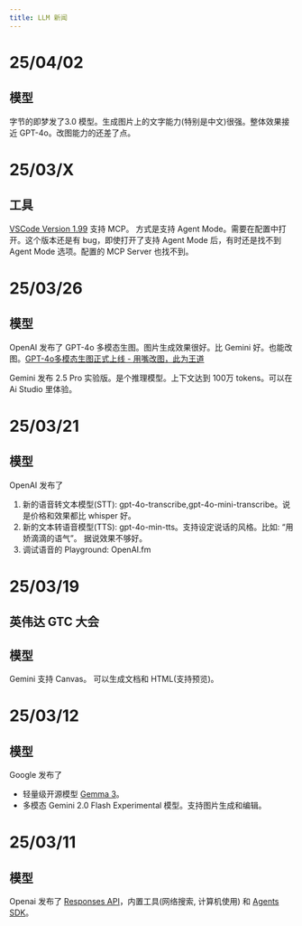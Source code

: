 ```yaml
---
title: LLM 新闻
---
```


# 25/04/02
## 模型
字节的即梦发了3.0 模型。生成图片上的文字能力(特别是中文)很强。整体效果接近 GPT-4o。改图能力的还差了点。

# 25/03/X
## 工具
[VSCode Version 1.99](https://code.visualstudio.com/updates/v1_99) 支持 MCP。 方式是支持 Agent Mode。需要在配置中打开。这个版本还是有 bug，即使打开了支持 Agent Mode 后，有时还是找不到 Agent Mode 选项。配置的 MCP Server 也找不到。

# 25/03/26
## 模型
OpenAI 发布了 GPT-4o 多模态生图。图片生成效果很好。比 Gemini 好。也能改图。[GPT-4o多模态生图正式上线 - 用嘴改图，此为王道](https://mp.weixin.qq.com/s/2axT0G1FL5MiCchMFseZWQ)

Gemini 发布 2.5 Pro 实验版。是个推理模型。上下文达到 100万 tokens。可以在 Ai Studio 里体验。

# 25/03/21
## 模型
OpenAI 发布了
1. 新的语音转文本模型(STT): gpt-4o-transcribe,gpt-4o-mini-transcribe。说是价格和效果都比  whisper 好。
2. 新的文本转语音模型(TTS): gpt-4o-min-tts。支持设定说话的风格。比如: “用娇滴滴的语气”。 据说效果不够好。
3. 调试语音的 Playground: OpenAI.fm

# 25/03/19
## 英伟达 GTC 大会

## 模型
Gemini 支持 Canvas。 可以生成文档和 HTML(支持预览)。

# 25/03/12
## 模型
Google 发布了
* 轻量级开源模型 [Gemma 3](./llm-vendor-google.md#Gemma-3)。
* 多模态 Gemini 2.0 Flash Experimental 模型。支持图片生成和编辑。

# 25/03/11
## 模型
Openai 发布了 [Responses API](./llm-vendor-openai.md#responses-api)⁠，内置工具(网络搜索, 计算机使用) 和 [Agents SDK](./llm-vendor-openai.md#agents-sdk)。
